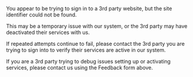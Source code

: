 You appear to be trying to sign in to a 3rd party website, but the site identifier could not be found.

This may be a temporary issue with our system, or the 3rd party may have deactivated their services with us.

If repeated attempts continue to fail, please contact the 3rd party you are trying to sign into to verify their services are active in our system.

If you are a 3rd party trying to debug issues setting up or activating services, please contact us using the Feedback form above.
